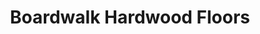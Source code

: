 ---
title: "Boardwalk Hardwood Floors"
url: /saint-peters/boardwalk-hardwood-floors/
shop: flooring
---
